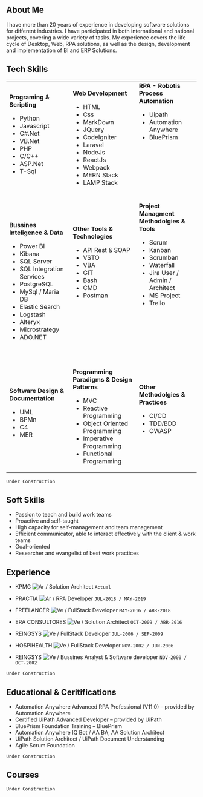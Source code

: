 ## About Me

I have more than 20 years of experience in developing software solutions for different industries. I have participated in both international and national projects, covering a wide variety of tasks. My experience covers the life cycle of Desktop, Web, RPA solutions, as well as the design, development and implementation of BI and ERP Solutions. 

## Tech Skills

<table>
    <tr>
        <td>
            <b>Programing & Scripting</b>
            <ul>
                <li>Python</li>
                <li>Javascript</li>
                <li>C#.Net</li>
                <li>VB.Net</li>
                <li>PHP</li>
                <li>C/C++</li>
                <li>ASP.Net</li>
                <li>T-Sql</li>
            </ul>
            <br>
        </td>  
        <td>
            <b>Web Development</b>
            <ul>
                <li>HTML</li>
                <li>Css</li>
                <li>MarkDown</li>
                <li>JQuery</li>
                <li>CodeIgniter</li>
                <li>Laravel</li>
                <li>NodeJs</li>
                <li>ReactJs</li>
                <li>Webpack</li>
                <li>MERN Stack</li>
                <li>LAMP Stack</li>
            </ul>
        </td>  
        <td>
            <b>RPA - Robotis Process Automation</b>
            <ul>
            <li>Uipath</li>
            <li>Automation Anywhere</li>
            <li>BluePrism</li>
            </ul>
            <br><br><br><br><br><br><br>
        </td>      
    </tr>
    <tr>
        <td>
            <b>Bussines Inteligence & Data</b>
            <ul>
            <li>Power BI</li>
            <li>Kibana</li>
            <li>SQL Server</li>
            <li>SQL Integration Services</li>
            <li>PostgreSQL</li>
            <li>MySql / Maria DB</li>
            <li>Elastic Search</li>
            <li>Logstash</li>
            <li>Alteryx</li>
            <li>Microstrategy</li>
            <li>ADO.NET</li>
            </ul>
        </td>    
        <td>
            <b>Other Tools  & Technologies</b>
            <ul>
            <li>API Rest & SOAP</li>
            <li>VSTO</li>
            <li>VBA</li>
            <li>GIT</li>
            <li>Bash</li>
            <li>CMD</li>
            <li>Postman</li>
            </ul>
            <br><br><br><br><br>
        </td>  
        <td>
            <b>Project Managment Methodolgies & Tools</b>
            <ul>
            <li>Scrum</li>
            <li>Kanban</li>
            <li>Scrumban</li>
            <li>Waterfall</li>
            <li>Jira User / Admin / Architect</li>
            <li>MS Project</li>
            <li>Trello</li>
            </ul>
            <br><br><br><br><br><br><br>
        </td>      
    <tr>
        <td>
            <b>Software Design & Documentation</b>
            <ul>
                <li>UML</li>
                <li>BPMn</li>
                <li>C4</li>
                <li>MER</li>
            </ul>
            <br>
        </td>    
        <td>
            <b>Programming Paradigms & Design Patterns</b>
            <ul>
            <li>MVC</li>
            <li>Reactive Programming</li>
            <li>Object Oriented Programming</li>
            <li>Imperative Programming</li>
            <li>Functional Programming</li>
            </ul>
        </td>  
        <td>
            <b>Other Methodolgies & Practices </b>
            <ul>
            <li>CI/CD</li>
            <li>TDD/BDD</li>
            <li>OWASP</li>
            </ul>
            <br><br>
        </td>              
    </tr>
</table>


```Under Construction```

## Soft Skills

- Passion to teach and build work teams
- Proactive and self-taught
- High capacity for self-management and team management
- Efficient communicator, able to interact effectively with the client & work teams 
- Goal-oriented 
- Researcher and evangelist of best work practices

## Experience

- KPMG ![Ar](https://github.com/deyvisrojas/deyvisrojas/blob/main/argentina.png) / Solution Architect ```Actual```

- PRACTIA ![Ar](https://github.com/deyvisrojas/deyvisrojas/blob/main/argentina.png)  / RPA Developer ````JUL-2018 / MAY-2019````

- FREELANCER ![Ve](https://github.com/deyvisrojas/deyvisrojas/blob/main/venezuela.png) / FullStack Developer ```MAY-2016 / ABR-2018```

- ERA CONSULTORES ![Ve](https://github.com/deyvisrojas/deyvisrojas/blob/main/venezuela.png) / Solution Architect ```OCT-2009 / ABR-2016```	

- REINGSYS ![Ve](https://github.com/deyvisrojas/deyvisrojas/blob/main/venezuela.png) / FullStack Developer ```JUL-2006 / SEP-2009```	

- HOSPIHEALTH ![Ve](https://github.com/deyvisrojas/deyvisrojas/blob/main/venezuela.png) / FullStack Developer ```NOV-2002 / JUN-2006```

- REINGSYS ![Ve](https://github.com/deyvisrojas/deyvisrojas/blob/main/venezuela.png)  / Bussines Analyst & Software developer ```NOV-2000 / OCT-2002```

```Under Construction```

## Educational & Ceritifications

- Automation Anywhere Advanced RPA Professional (V11.0) – provided by Automation Anywhere 
- Certified UiPath Advanced Developer – provided by UiPath
- BluePrism Foundation Training – BluePrism
- Automation Anywhere IQ Bot / AA BA, AA Solution Architect
- UiPath Solution Architect / UiPath Document Understanding
- Agile Scrum Foundation 

```Under Construction```

## Courses 

```Under Construction```




